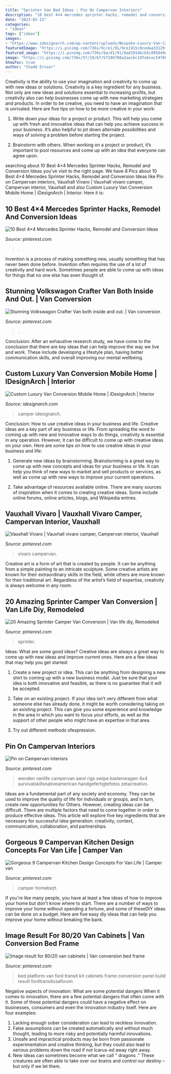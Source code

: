 ```yaml
---
title: "Sprinter Van Bed Ideas : Pin On Campervan Interiors"
description: "10 best 4×4 mercedes sprinter hacks, remodel and conversion ideas"
date: "2023-02-13"
categories:
- "ideas"
tags: ["ideas"]
images:
- "https://www.idesignarch.com/wp-content/uploads/Bespoke-Luxury-Van-Camper_5.jpg"
featuredImage: "https://i.pinimg.com/736x/9c/e1/91/9ce1915c0cedaa33129f75727eb7a113.jpg"
featured_image: "https://i.pinimg.com/736x/9a/d1/91/9ad1914bcb5c095649d98916a4fca900.jpg"
image: "https://i.pinimg.com/736x/57/19/67/57196708a2aacbc197a4cec54760a07b.jpg"
ShowToc: true
author: "Chadd Ernser"
---
```



Creativity is the ability to use your imagination and creativity to come up with new ideas or solutions.
Creativity is a key ingredient for any business. Not only are new ideas and solutions essential to increasing profits, but creativity also can help businesses come up with new marketing strategies and products. In order to be creative, you need to have an imagination that is unrivaled. Here are five tips on how to be more creative in your work: 
1. Write down your ideas for a project or product. This will help you come up with fresh and innovative ideas that can help you achieve success in your business. It’s also helpful to jot down alternate possibilities and ways of solving a problem before starting the project. 

2. Brainstorm with others. When working on a project or product, it’s important to pool resources and come up with an idea that everyone can agree upon.

	

		
searching about 10 Best 4×4 Mercedes Sprinter Hacks, Remodel and Conversion Ideas you've visit to the right page. We have 8 Pics about 10 Best 4×4 Mercedes Sprinter Hacks, Remodel and Conversion Ideas like Pin on Campervan interiors, Vauxhall Vivaro | Vauxhall vivaro camper, Campervan interior, Vauxhall and also Custom Luxury Van Conversion Mobile Home | iDesignArch | Interior. Here it is:
		
    
## 10 Best 4×4 Mercedes Sprinter Hacks, Remodel And Conversion Ideas

<img loading=lazy src="https://i.pinimg.com/736x/1a/c8/36/1ac83643d3c00c57e3a20212cf2669ee.jpg" onerror="this.onerror=null;this.src='https://tse4.mm.bing.net/th?id=OIP.7giyl5-gjy7zC4luNMlSxgHaLI&amp;pid=15.1';" alt="10 Best 4×4 Mercedes Sprinter Hacks, Remodel and Conversion Ideas">

_Source: pinterest.com_

>. 

	

Invention is a process of making something new, usually something that has never been done before. Invention often requires the use of a lot of creativity and hard work. Sometimes people are able to come up with ideas for things that no one else has even thought of.

    
## Stunning Volkswagon Crafter Van Both Inside And Out. | Van Conversion

<img loading=lazy src="https://i.pinimg.com/736x/7c/5c/c8/7c5cc8b2ce9ab8fd9192f9cc1a9bba88.jpg" onerror="this.onerror=null;this.src='https://tse3.mm.bing.net/th?id=OIP.bs4ZaqqS7wGh5i4Sc_qe9QHaJ4&amp;pid=15.1';" alt="Stunning Volkswagon Crafter Van both inside and out. | Van conversion">

_Source: pinterest.com_

>. 

	

Conclusion:
After an exhaustive research study, we have come to the conclusion that there are key ideas that can help improve the way we live and work. These include developing a lifestyle plan, having better communication skills, and overall improving our mental wellbeing.

    
## Custom Luxury Van Conversion Mobile Home | IDesignArch | Interior

<img loading=lazy src="https://www.idesignarch.com/wp-content/uploads/Bespoke-Luxury-Van-Camper_5.jpg" onerror="this.onerror=null;this.src='https://tse3.mm.bing.net/th?id=OIP.ga7O6HIKU3XAIlSJRYpEdgHaLG&amp;pid=15.1';" alt="Custom Luxury Van Conversion Mobile Home | iDesignArch | Interior">

_Source: idesignarch.com_

>camper idesignarch. 

	

Conclusion: How to use creative ideas in your business and life.
Creative ideas are a key part of any business or life. From spreading the word to coming up with new and innovative ways to do things, creativity is essential in any operation. However, it can be difficult to come up with creative ideas on your own. Here are some tips on how to use creative ideas in your business and life: 
1) Generate new ideas by brainstorming. Brainstorming is a great way to come up with new concepts and ideas for your business or life. It can help you think of new ways to market and sell products or services, as well as come up with new ways to improve your current operations. 

2) Take advantage of resources available online. There are many sources of inspiration when it comes to creating creative ideas. Some include online forums, online articles, blogs, and Wikipedia entries.

    
## Vauxhall Vivaro | Vauxhall Vivaro Camper, Campervan Interior, Vauxhall

<img loading=lazy src="https://i.pinimg.com/736x/9c/e1/91/9ce1915c0cedaa33129f75727eb7a113.jpg" onerror="this.onerror=null;this.src='https://tse4.mm.bing.net/th?id=OIP.0qIEk7BM9Ku3DXceVB3wIwHaE7&amp;pid=15.1';" alt="Vauxhall Vivaro | Vauxhall vivaro camper, Campervan interior, Vauxhall">

_Source: pinterest.com_

>vivaro campervan. 

	

Creative art is a form of art that is created by people. It can be anything from a simple painting to an intricate sculpture. Some creative artists are known for their extraordinary skills in the field, while others are more known for their traditional art. Regardless of the artist’s field of expertise, creativity is always welcome in any room.

    
## 20 Amazing Sprinter Camper Van Conversion | Van Life Diy, Remodeled

<img loading=lazy src="https://i.pinimg.com/736x/d0/96/24/d09624f68bd5e60f32e2ba844824dc29.jpg" onerror="this.onerror=null;this.src='https://tse3.mm.bing.net/th?id=OIP.IQ2m4Ia66JNroBKLDKYn2wHaLH&amp;pid=15.1';" alt="20 Amazing Sprinter Camper Van Conversion | Van life diy, Remodeled">

_Source: pinterest.com_

>sprinter. 

	

Ideas: What are some good ideas?
Creative ideas are always a great way to come up with new ideas and improve current ones. Here are a few ideas that may help you get started:
1. Create a new project or idea. This can be anything from designing a new shirt to coming up with a new business model. Just be sure that your idea is both innovative and feasible, as there is no guarantee that it will be accepted.

2. Take on an existing project. If your idea isn’t very different from what someone else has already done, it might be worth considering taking on an existing project. This can give you some experience and knowledge in the area in which you want to focus your efforts, as well as the support of other people who might have an expertise in that area.

3. Try out different methods ofexpression.

    
## Pin On Campervan Interiors

<img loading=lazy src="https://i.pinimg.com/originals/c3/0b/f0/c30bf0dfb5e1f843110d23204266b5c1.png" onerror="this.onerror=null;this.src='https://tse4.mm.bing.net/th?id=OIP._r7Lsu2FC47BQMuuIUfQkwHaJ3&amp;pid=15.1';" alt="Pin on Campervan interiors">

_Source: pinterest.com_

>wenden vanlife campervan awol rigs swipe kastenwagen 4x4 survivalskillsnativeamerican handgefertigtefotos zetacreativo. 

	

Ideas are a fundamental part of any society and economy. They can be used to improve the quality of life for individuals or groups, and in turn, create new opportunities for Others. However, creating ideas can be difficult. There are multiple factors that need to come together in order to produce effective ideas. This article will explore five key ingredients that are necessary for successful idea generation: creativity, context, communication, collaboration, and partnerships.

    
## Gorgeous 9 Campervan Kitchen Design Concepts For Van Life | Camper Van

<img loading=lazy src="https://i.pinimg.com/736x/9a/d1/91/9ad1914bcb5c095649d98916a4fca900.jpg" onerror="this.onerror=null;this.src='https://tse1.mm.bing.net/th?id=OIP.7Nz-KrCBCCugo9_lBkLozQHaKq&amp;pid=15.1';" alt="Gorgeous 9 Campervan Kitchen Design Concepts For Van Life | Camper van">

_Source: pinterest.com_

>camper homebezt. 

	

If you're like many people, you have at least a few ideas of how to improve your home but don't know where to start. There are a number of ways to improve your home without spending a fortune, and some of theseDIY ideas can be done on a budget. Here are five easy diy ideas that can help you improve your home without breaking the bank.

    
## Image Result For 80/20 Van Cabinets | Van Conversion Bed Frame

<img loading=lazy src="https://i.pinimg.com/736x/57/19/67/57196708a2aacbc197a4cec54760a07b.jpg" onerror="this.onerror=null;this.src='https://tse2.mm.bing.net/th?id=OIP.yHQhSnRDItGR26BDsN7qIgHaE7&amp;pid=15.1';" alt="Image result for 80/20 van cabinets | Van conversion bed frame">

_Source: pinterest.com_

>bed platform van ford transit kit cabinets frame conversion panel build result fordtransitusaforum. 

	

Negative aspects of innovation: What are some potential dangers
When it comes to innovation, there are a few potential dangers that often come with it. Some of these potential dangers could have a negative effect on businesses, consumers and even the innovation industry itself. Here are four examples:
1. Lacking enough sober consideration can lead to reckless Innovation.
2. False assumptions can be created automatically and without much thought, leading to more risky and potentially harmful innovations.
3. Unsafe and impractical products may be born from passionate experimentation and creative thinking, but they could also lead to serious problems down the road if not Icarus-ed away right away. 
4. New ideas can sometimes become what we call " dragons ." These creatures are often able to take over our brains and control our destiny – but only if we let them.

